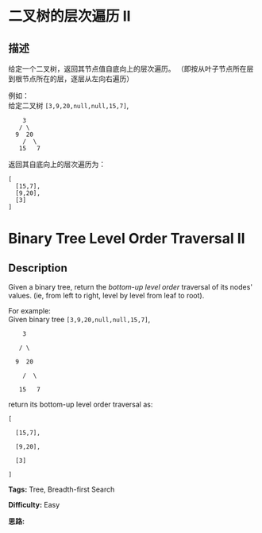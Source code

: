 # 二叉树的层次遍历 II

## 描述

给定一个二叉树，返回其节点值自底向上的层次遍历。 （即按从叶子节点所在层到根节点所在的层，逐层从左向右遍历）

例如：  
给定二叉树 `[3,9,20,null,null,15,7]`,

    
    
        3
       / \
      9  20
        /  \
       15   7
    

返回其自底向上的层次遍历为：

    
    
    [
      [15,7],
      [9,20],
      [3]
    ]
    



# Binary Tree Level Order Traversal II

## Description



Given a binary tree, return the _bottom-up level order_ traversal of its nodes' values. (ie, from left to right, level by level from leaf to root).

For example:  
Given binary tree `[3,9,20,null,null,15,7]`,  

    
    
        3
       / \
      9  20
        /  \
       15   7
    

return its bottom-up level order traversal as:  

    
    
    [
      [15,7],
      [9,20],
      [3]
    ]
    


**Tags:** Tree, Breadth-first Search

**Difficulty:** Easy

**思路:**
